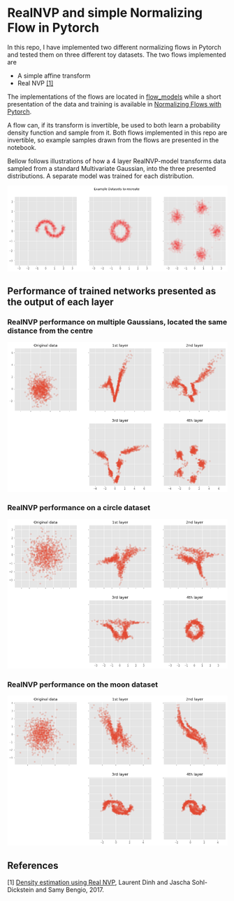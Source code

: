 # RealNVP and simple Normalizing Flow in Pytorch

In this repo, I have implemented two different normalizing flows in Pytorch and tested them on three different toy datasets. The two flows implemented are
* A simple affine transform
* Real NVP [[1]](#1)

The implementations of the flows are located in [flow_models](flow_models.py) while a short presentation of the data and training is available in [Normalizing Flows with Pytorch](Normalizing_Flows_with_Pytorch.ipynb).

A flow can, if its transform is invertible, be used to both learn a probability density function and sample from it. Both flows implemented in this repo are invertible, so example samples drawn from the flows are presented in the notebook. 

Bellow follows illustrations of how a 4 layer RealNVP-model transforms data sampled from a standard Multivariate Gaussian, into the three presented distributions. A separate model was trained for each distribution. 


![Alt text](/img/toy_datasets.png?raw=true "Toy datasets")


## Performance of trained networks presented as the output of each layer

### RealNVP performance on multiple Gaussians, located the same distance from the centre

![Alt text](/img/gaussians.png?raw=true "Title")

### RealNVP performance on a circle dataset

![Alt text](/img/circle.png?raw=true "Title")

### RealNVP performance on the moon dataset

![Alt text](/img/moons.png?raw=true "Title")


## References
<a id="1">[1]</a> 
[Density estimation using Real NVP](https://arxiv.org/abs/1605.08803), Laurent Dinh and Jascha Sohl-Dickstein and Samy Bengio, 2017.
